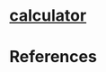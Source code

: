 # <a href="">calculator</a>

# References

<!-- 
<a href=""></a>
<br>
Repo: <a href=""></a>
<br><br>
-->
